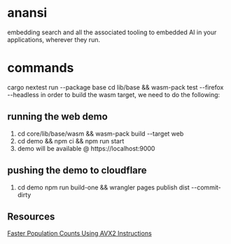# anansi
embedding search and all the associated tooling to embedded AI in your applications, wherever they run.
# commands
cargo nextest run --package base
cd lib/base && wasm-pack test --firefox --headless
in order to build the wasm target, we need to do the following:

## running the web demo
1. cd core/lib/base/wasm && wasm-pack build --target web
2. cd demo && npm ci && npm run start
3. demo will be available @ https://localhost:9000

## pushing the demo to cloudflare
1. cd demo npm run build-one && wrangler pages publish dist --commit-dirty

## Resources
[Faster Population Counts Using AVX2 Instructions](https://arxiv.org/pdf/1611.07612.pdf)